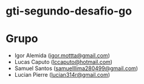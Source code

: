 # gti-segundo-desafio-go

# Grupo

- Igor Alemida (igor.mottta@gmail.com)
- Lucas Caputo (lccaputo@hotmail.com)
- Samuel Santos (samuelllima280499@gmail.com)
- Lucian Pierre (lucian314r@gmail.com)
